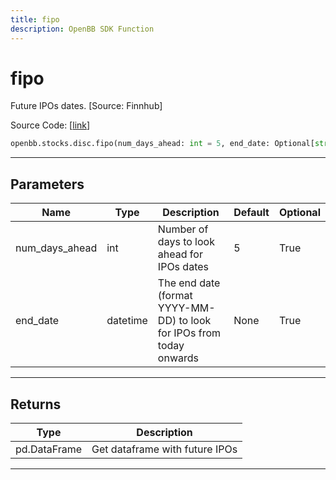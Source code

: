 ```yaml
---
title: fipo
description: OpenBB SDK Function
---
```


# fipo

Future IPOs dates. [Source: Finnhub]

Source Code: [[link](https://github.com/OpenBB-finance/OpenBBTerminal/tree/main/openbb_terminal/stocks/discovery/finnhub_model.py#L115)]

```python
openbb.stocks.disc.fipo(num_days_ahead: int = 5, end_date: Optional[str] = None)
```

---

## Parameters

| Name | Type | Description | Default | Optional |
| ---- | ---- | ----------- | ------- | -------- |
| num_days_ahead | int | Number of days to look ahead for IPOs dates | 5 | True |
| end_date | datetime | The end date (format YYYY-MM-DD) to look for IPOs from today onwards | None | True |


---

## Returns

| Type | Description |
| ---- | ----------- |
| pd.DataFrame | Get dataframe with future IPOs |
---

